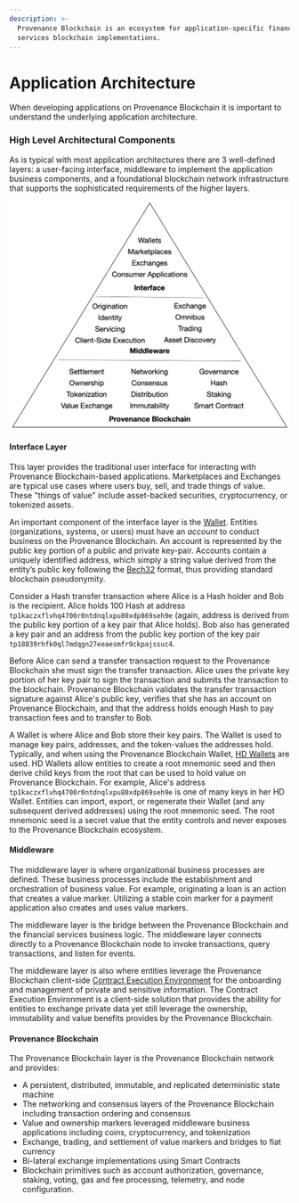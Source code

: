 ```yaml
---
description: >-
  Provenance Blockchain is an ecosystem for application-specific financial
  services blockchain implementations.
---
```


# Application Architecture

When developing applications on Provenance Blockchain it is important to understand the underlying application architecture.

### High Level Architectural Components

As is typical with most application architectures there are 3 well-defined layers: a user-facing interface, middleware to implement the application business components, and a foundational blockchain network infrastructure that supports the sophisticated requirements of the higher layers.

![](<../../.gitbook/assets/image (24).png>)

#### Interface Layer

This layer provides the traditional user interface for interacting with Provenance Blockchain-based applications. Marketplaces and Exchanges are typical use cases where users buy, sell, and trade things of value. These "things of value" include asset-backed securities, cryptocurrency, or tokenized assets.

An important component of the interface layer is the [Wallet](../../contributing/adr/100-blockchain-configuration-and-concepts/101-hd-wallets-key-pairs-addresses.md). Entities (organizations, systems, or users) must have an _account_ to conduct business on the Provenance Blockchain. An account is represented by the public key portion of a public and private key-pair. Accounts contain a uniquely identified address, which simply a string value derived from the entity’s public key following the [Bech32](https://en.bitcoin.it/wiki/Bech32) format, thus providing standard blockchain pseudonymity.

Consider a Hash transfer transaction where Alice is a Hash holder and Bob is the recipient. Alice holds 100 Hash at address `tp1kaczxflvhq4700r0ntdnqlxpu80xdp869seh9e` (again, address is derived from the public key portion of a key pair that Alice holds). Bob also has generated a key pair and an address from the public key portion of the key pair `tp18839rhfk0ql7mdqgn27eeaesmfr9ckpajssuc4`.

Before Alice can send a transfer transaction request to the Provenance Blockchain she must sign the transfer transaction. Alice uses the private key portion of her key pair to sign the transaction and submits the transaction to the blockchain. Provenance Blockchain validates the transfer transaction signature against Alice's public key, verifies that she has an account on Provenance Blockchain, and that the address holds enough Hash to pay transaction fees and to transfer to Bob.

A Wallet is where Alice and Bob store their key pairs. The Wallet is used to manage key pairs, addresses, and the token-values the addresses hold. Typically, and when using the Provenance Blockchain Wallet, [HD Wallets](https://en.bitcoin.it/wiki/BIP\_0032) are used. HD Wallets allow entities to create a root mnemonic seed and then derive child keys from the root that can be used to hold value on Provenance Blockchain. For example, Alice's address `tp1kaczxflvhq4700r0ntdnqlxpu80xdp869seh9e` is one of many keys in her HD Wallet. Entities can import, export, or regenerate their Wallet (and any subsequent derived addresses) using the root mnemonic seed. The root mnemonic seed is a secret value that the entity controls and never exposes to the Provenance Blockchain ecosystem.

#### Middleware

The middleware layer is where organizational business processes are defined. These business processes include the establishment and orchestration of business value. For example, originating a loan is an action that creates a value marker. Utilizing a stable coin marker for a payment application also creates and uses value markers.

The middleware layer is the bridge between the Provenance Blockchain and the financial services business logic. The middleware layer connects directly to a Provenance Blockchain node to invoke transactions, query transactions, and listen for events.

The middleware layer is also where entities leverage the Provenance Blockchain client-side [Contract Execution Environment](../../p8e/overview/) for the onboarding and management of private and sensitive information. The Contract Execution Environment is a client-side solution that provides the ability for entities to exchange private data yet still leverage the ownership, immutability and value benefits provides by the Provenance Blockchain.

#### Provenance Blockchain

The Provenance Blockchain layer is the Provenance Blockchain network and provides:

* A persistent, distributed, immutable, and replicated deterministic state machine
* The networking and consensus layers of the Provenance Blockchain including transaction ordering and consensus
* Value and ownership markers leveraged middleware business applications including coins, cryptocurrency, and tokenization
* Exchange, trading, and settlement of value markers and bridges to fiat currency
* Bi-lateral exchange implementations using Smart Contracts
* Blockchain primitives such as account authorization, governance, staking, voting, gas and fee processing, telemetry, and node configuration.
